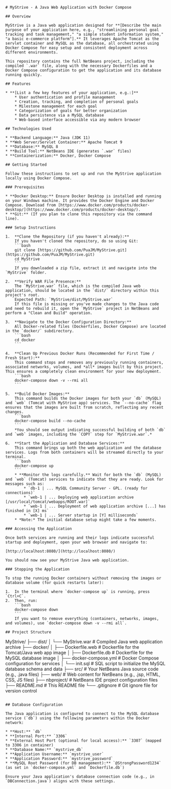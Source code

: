 ```
# MyStrive - A Java Web Application with Docker Compose

## Overview

MyStrive is a Java web application designed for **[Describe the main purpose of your application here, e.g., "streamlining personal goal tracking and task management," "a simple student information system," "a basic e-commerce platform"].** It leverages Apache Tomcat as the servlet container and MySQL as the database, all orchestrated using Docker Compose for easy setup and consistent deployment across different environments.

This repository contains the full NetBeans project, including the compiled `.war` file, along with the necessary Dockerfiles and a Docker Compose configuration to get the application and its database running quickly.

## Features

* **[List a few key features of your application, e.g.:]**
    * User authentication and profile management
    * Creation, tracking, and completion of personal goals
    * Milestone management for each goal
    * Categorization of goals for better organization
    * Data persistence via a MySQL database
    * Web-based interface accessible via any modern browser

## Technologies Used

* **Backend Language:** Java (JDK 11)
* **Web Server/Servlet Container:** Apache Tomcat 9
* **Database:** MySQL 8
* **Build Tool:** NetBeans IDE (generates `.war` files)
* **Containerization:** Docker, Docker Compose

## Getting Started

Follow these instructions to set up and run the MyStrive application locally using Docker Compose.

### Prerequisites

* **Docker Desktop:** Ensure Docker Desktop is installed and running on your Windows machine. It provides the Docker Engine and Docker Compose. Download from [https://www.docker.com/products/docker-desktop/](https://www.docker.com/products/docker-desktop/).
* **Git:** (If you plan to clone this repository via the command line).

### Setup Instructions

1.  **Clone the Repository (if you haven't already):**
    If you haven't cloned the repository, do so using Git:
    ```bash
    git clone [https://github.com/PuaJM/MyStrive.git](https://github.com/PuaJM/MyStrive.git)
    cd MyStrive
    ```
    If you downloaded a zip file, extract it and navigate into the `MyStrive` folder.

2.  **Verify WAR File Presence:**
    The `MyStrive.war` file, which is the compiled Java web application, should be located in the `dist/` directory within this project's root.
    Expected Path: `MyStrive/dist/MyStrive.war`
    If this file is missing or you've made changes to the Java code and need to rebuild it, open the `MyStrive` project in NetBeans and perform a "Clean and Build" operation.

3.  **Navigate to the Docker Configuration Directory:**
    All Docker-related files (Dockerfiles, Docker Compose) are located in the `docker/` subdirectory.
    ```bash
    cd docker
    ```

4.  **Clean Up Previous Docker Runs (Recommended for First Time / Fresh Start):**
    This command stops and removes any previously running containers, associated networks, volumes, and *all* images built by this project. This ensures a completely clean environment for your new deployment.
    ```bash
    docker-compose down -v --rmi all
    ```

5.  **Build Docker Images:**
    This command builds the Docker images for both your `db` (MySQL) and `web` (Tomcat with MyStrive app) services. The `--no-cache` flag ensures that the images are built from scratch, reflecting any recent changes.
    ```bash
    docker-compose build --no-cache
    ```
    *You should see output indicating successful building of both `db` and `web` images, including the `COPY` step for `MyStrive.war`.*

6.  **Start the Application and Database Services:**
    This command brings up both the web application and the database services. Logs from both containers will be streamed directly to your terminal.
    ```bash
    docker-compose up
    ```
    * **Monitor the logs carefully.** Wait for both the `db` (MySQL) and `web` (Tomcat) services to indicate that they are ready. Look for messages such as:
        * `db-1 | ... MySQL Community Server - GPL. (ready for connections)`
        * `web-1 | ... Deploying web application archive [/usr/local/tomcat/webapps/ROOT.war]`
        * `web-1 | ... Deployment of web application archive [...] has finished in [X] ms`
        * `web-1 | ... Server startup in [Y] milliseconds`
    * *Note:* The initial database setup might take a few moments.

### Accessing the Application

Once both services are running and their logs indicate successful startup and deployment, open your web browser and navigate to:

[http://localhost:8080/](http://localhost:8080/)

You should now see your MyStrive Java web application.

### Stopping the Application

To stop the running Docker containers without removing the images or database volume (for quick restarts later):

1.  In the terminal where `docker-compose up` is running, press `Ctrl+C`.
2.  Then, run:
    ```bash
    docker-compose down
    ```
    If you want to remove everything (containers, networks, images, and volumes), use `docker-compose down -v --rmi all`.

## Project Structure

```
MyStrive/
├── dist/
│   └── MyStrive.war         # Compiled Java web application archive
├── docker/
│   ├── Dockerfile.web       # Dockerfile for the Tomcat/Java web app image
│   ├── Dockerfile.db        # Dockerfile for the MySQL database image
│   ├── docker-compose.yml   # Docker Compose configuration for services
│   └── init.sql             # SQL script to initialize the MySQL database schema and data
├── src/                     # Your NetBeans Java source code (e.g., .java files)
├── web/                     # Web content for NetBeans (e.g., .jsp, HTML, CSS, JS files)
├── nbproject/               # NetBeans IDE project configuration files
├── README.md                # This README file
└── .gitignore               # Git ignore file for version control
```

## Database Configuration

The Java application is configured to connect to the MySQL database service (`db`) using the following parameters within the Docker network:

* **Host:** `db`
* **Internal Port:** `3306`
* **External Host Port (optional for local access):** `3307` (mapped to 3306 in container)
* **Database Name:** `mystrive_db`
* **Application Username:** `mystrive_user`
* **Application Password:** `mystrive_password`
* **MySQL Root Password (for DB management):** `@StrongPassword1234` (as set in `docker-compose.yml` and `Dockerfile.db`)

Ensure your Java application's database connection code (e.g., in `DBConnection.java`) aligns with these settings.


